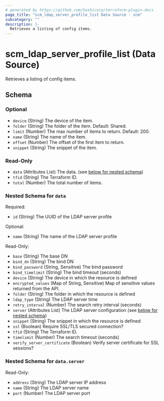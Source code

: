 ```yaml
---
# generated by https://github.com/hashicorp/terraform-plugin-docs
page_title: "scm_ldap_server_profile_list Data Source - scm"
subcategory: ""
description: |-
  Retrieves a listing of config items.
---
```


# scm_ldap_server_profile_list (Data Source)

Retrieves a listing of config items.



<!-- schema generated by tfplugindocs -->
## Schema

### Optional

- `device` (String) The device of the item.
- `folder` (String) The folder of the item. Default: Shared.
- `limit` (Number) The max number of items to return. Default: 200.
- `name` (String) The name of the item.
- `offset` (Number) The offset of the first item to return.
- `snippet` (String) The snippet of the item.

### Read-Only

- `data` (Attributes List) The data. (see [below for nested schema](#nestedatt--data))
- `tfid` (String) The Terraform ID.
- `total` (Number) The total number of items.

<a id="nestedatt--data"></a>
### Nested Schema for `data`

Required:

- `id` (String) The UUID of the LDAP server profile

Optional:

- `name` (String) The name of the LDAP server profile

Read-Only:

- `base` (String) The base DN
- `bind_dn` (String) The bind DN
- `bind_password` (String, Sensitive) The bind password
- `bind_timelimit` (String) The bind timeout (seconds)
- `device` (String) The device in which the resource is defined
- `encrypted_values` (Map of String, Sensitive) Map of sensitive values returned from the API.
- `folder` (String) The folder in which the resource is defined
- `ldap_type` (String) The LDAP server time
- `retry_interval` (Number) The search retry interval (seconds)
- `server` (Attributes List) The LDAP server configuration (see [below for nested schema](#nestedatt--data--server))
- `snippet` (String) The snippet in which the resource is defined
- `ssl` (Boolean) Require SSL/TLS secured connection?
- `tfid` (String) The Terraform ID.
- `timelimit` (Number) The search timeout (seconds)
- `verify_server_certificate` (Boolean) Verify server certificate for SSL sessions?

<a id="nestedatt--data--server"></a>
### Nested Schema for `data.server`

Read-Only:

- `address` (String) The LDAP server IP address
- `name` (String) The LDAP server name
- `port` (Number) The LDAP server port
